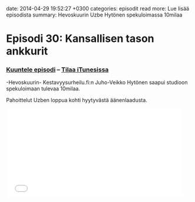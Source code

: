 date: 2014-04-29 19:52:27 +0300
categories: episodit
read more: Lue lis&auml;&auml; episodista
summary: Hevoskuurin Uzbe Hyt&ouml;nen spekuloimassa 10milaa

# Episodi 30: Kansallisen tason ankkurit

### [Kuuntele episodi](http://traffic.libsyn.com/raskaasti/raskaasti-20140429-1_mixdown.output.mp3) &ndash; [Tilaa iTunesissa](https://itunes.apple.com/gb/podcast/raskaastis-podcast/id419600230?mt=2)


-Hevoskuurin- Kestavyysurheilu.fi:n Juho-Veikko Hyt&ouml;nen saapui studioon spekuloimaan tulevaa 10milaa.

Pahoittelut Uzben loppua kohti hyytyv&auml;st&auml; &auml;&auml;nenlaadusta.

<iframe style="border: none" src="//html5-player.libsyn.com/embed/episode/id/2813067/height/240/width/480/theme/standard/direction/no/autoplay/no/autonext/no/thumbnail/yes/preload/no/no_addthis/no/" height="240" width="480" scrolling="no"></iframe>